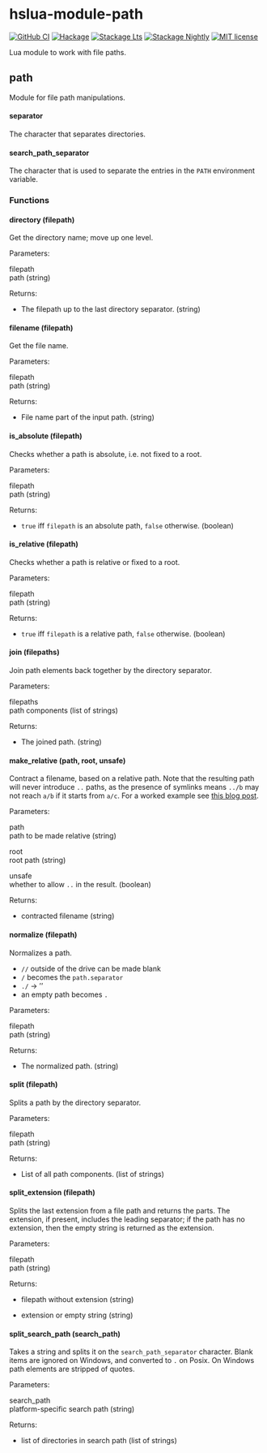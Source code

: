 # hslua-module-path

[![GitHub CI][CI badge]](https://github.com/hslua/hslua-module-paths/actions)
[![Hackage][Hackage badge]](https://hackage.haskell.org/package/hslua-module-path)
[![Stackage Lts][Stackage Lts badge]](http://stackage.org/lts/package/hslua-module-path)
[![Stackage Nightly][Stackage Nightly badge]](http://stackage.org/nightly/package/hslua-module-path)
[![MIT license][License badge]](LICENSE)

[CI badge]: https://img.shields.io/github/workflow/status/hslua/hslua/CI.svg?logo=github
[Hackage badge]: https://img.shields.io/hackage/v/hslua-module-path.svg?logo=haskell
[Stackage Lts badge]: http://stackage.org/package/hslua-module-path/badge/lts
[Stackage Nightly badge]: http://stackage.org/package/hslua-module-path/badge/nightly
[License badge]: https://img.shields.io/badge/license-MIT-blue.svg

Lua module to work with file paths.

## path

Module for file path manipulations.

#### separator

The character that separates directories.

#### search\_path\_separator

The character that is used to separate the entries in the `PATH`
environment variable.

### Functions

#### directory (filepath)

Get the directory name; move up one level.

Parameters:

filepath  
path (string)

Returns:

-   The filepath up to the last directory separator. (string)

#### filename (filepath)

Get the file name.

Parameters:

filepath  
path (string)

Returns:

-   File name part of the input path. (string)

#### is\_absolute (filepath)

Checks whether a path is absolute, i.e. not fixed to a root.

Parameters:

filepath  
path (string)

Returns:

-   `true` iff `filepath` is an absolute path, `false` otherwise.
    (boolean)

#### is\_relative (filepath)

Checks whether a path is relative or fixed to a root.

Parameters:

filepath  
path (string)

Returns:

-   `true` iff `filepath` is a relative path, `false` otherwise.
    (boolean)

#### join (filepaths)

Join path elements back together by the directory separator.

Parameters:

filepaths  
path components (list of strings)

Returns:

-   The joined path. (string)

#### make\_relative (path, root, unsafe)

Contract a filename, based on a relative path. Note that the resulting
path will never introduce `..` paths, as the presence of symlinks means
`../b` may not reach `a/b` if it starts from `a/c`. For a worked example
see [this blog
post](http://neilmitchell.blogspot.co.uk/2015/10/filepaths-are-subtle-symlinks-are-hard.html).

Parameters:

path  
path to be made relative (string)

root  
root path (string)

unsafe  
whether to allow `..` in the result. (boolean)

Returns:

-   contracted filename (string)

#### normalize (filepath)

Normalizes a path.

-   `//` outside of the drive can be made blank
-   `/` becomes the `path.separator`
-   `./` -&gt; ’’
-   an empty path becomes `.`

Parameters:

filepath  
path (string)

Returns:

-   The normalized path. (string)

#### split (filepath)

Splits a path by the directory separator.

Parameters:

filepath  
path (string)

Returns:

-   List of all path components. (list of strings)

#### split\_extension (filepath)

Splits the last extension from a file path and returns the parts. The
extension, if present, includes the leading separator; if the path has
no extension, then the empty string is returned as the extension.

Parameters:

filepath  
path (string)

Returns:

-   filepath without extension (string)

-   extension or empty string (string)

#### split\_search\_path (search\_path)

Takes a string and splits it on the `search_path_separator` character.
Blank items are ignored on Windows, and converted to `.` on Posix. On
Windows path elements are stripped of quotes.

Parameters:

search\_path  
platform-specific search path (string)

Returns:

-   list of directories in search path (list of strings)
